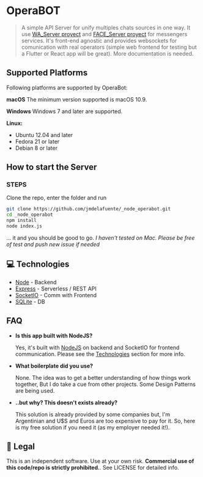 # OperaBOT

> A simple API Server for unify multiples chats sources in one way. It use [WA_Server proyect](https://gitlab.com/jmdelafuente/_node_wa_server) and [FACE_Server proyect](https://gitlab.com/San-ti/_node_face_server) for messengers services. It's front-end agnostic and provides websockets for comunication with real operators (simple web frontend for testing but a Flutter or React app will be great). More documentation is needed.

## Supported Platforms

Following platforms are supported by OperaBot:

**macOS**
The minimum version supported is macOS 10.9.

**Windows**
Windows 7 and later are supported.

**Linux:**

- Ubuntu 12.04 and later
- Fedora 21 or later
- Debian 8 or later

## How to start the Server

### STEPS

Clone the repo, enter the folder and run

```bash
git clone https://github.com/jmdelafuente/_node_operabot.git
cd _node_operabot
npm install
node index.js
```

... it and you should be good to go.
*I haven't tested on Mac. Please be free of test and push new issue if needed*

## 💻 Technologies

- [Node](https://nodejs.org/en/)    -  Backend
- [Express](https://expressjs.com/) - Serverless / REST API
- [SocketIO](https://socket.io/)    - Comm with Frontend
- [SQLite](https://sqlite.org)      - DB

## FAQ

- **Is this app built with NodeJS?**

  Yes, it's built with [NodeJS](https://nodejs.org/en/) on backend and SocketIO for frontend communication. Please see the [Technologies](#technologies) section for more info.

- **What boilerplate did you use?**

  None. The idea was to get a better understanding of how things work together, But I do take a cue from other projects. Some Design Patterns are being used.

- **..but why? This doesn't exists already?**

  This solution is already provided by some companies but, I'm Argentinian and U$S and Euros are too expensive to pay for it. So, here is my free solution if you need it (as my employer needed it!).

## 📃 Legal

This is an independent software. Use at your own risk. **Commercial use of this code/repo is strictly prohibited.**. See LICENSE for detailed info.
